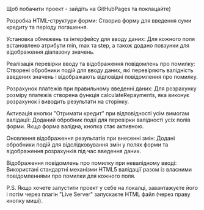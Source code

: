 Щоб побачити проект - зайдіть на GitHubPages та поклацайте) 

Розробка HTML-структури форми: Створив форму для введення суми кредиту та періоду погашення.

Установка обмежень та інтерфейсу для вводу даних: Для кожного поля встановлено атрибути min, max та step, а також додано повзунки для відображення діапазону значень.

Реалізація перевірки вводу та відображення повідомлень про помилку: Створені обробники подій для вводу даних, які перевіряють валідність введених значень і відображають відповідні повідомлення про помилку.

Розрахунок платежів при правильному введенні даних: Для розрахунку розміру платежів створена функція calculateRepayments, яка виконує розрахунок і виводить результати на сторінку.

Активація кнопки "Отримати кредит" при відповідності усім вимогам валідації: Доданий обробник події для перевірки валідності усіх полів форми. Якщо форма валідна, кнопка стає активною.

Оновлення відображення результатів при внесенні змін: Додані обробники подій для відслідковування змін у полях форми та відображення розрахунків під час введення даних.

Відображення повідомлень про помилку при невалідному вводі: Використані стандартні механізми HTML5 валідації разом із власними повідомленнями про помилки для кожного поля.


P.S. Якщо хочете запустити проект у себе на локалці, завантажуєте його і потім через плагін "Live Server" запускаєте HTML файл (через праву кнопку миші). 
